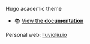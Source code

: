 Hugo academic theme
- 📚 [View the **documentation**](https://wowchemy.com/docs/)

Personal web: [lluvioliu.io](https://lluvioliu.io)
